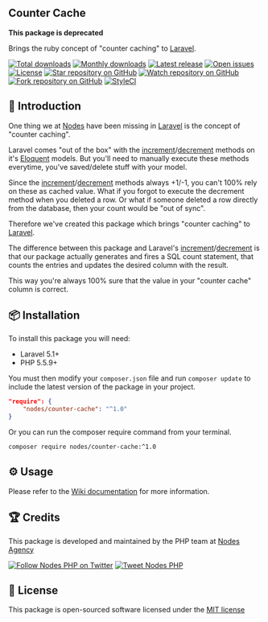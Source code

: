 ## Counter Cache

**This package is deprecated** 

Brings the ruby concept of "counter caching" to [Laravel](http://laravel.com/docs).

[![Total downloads](https://img.shields.io/packagist/dt/nodes/counter-cache.svg)](https://packagist.org/packages/nodes/counter-cache)
[![Monthly downloads](https://img.shields.io/packagist/dm/nodes/counter-cache.svg)](https://packagist.org/packages/nodes/counter-cache)
[![Latest release](https://img.shields.io/packagist/v/nodes/counter-cache.svg)](https://packagist.org/packages/nodes/counter-cache)
[![Open issues](https://img.shields.io/github/issues/nodes-php/counter-cache.svg)](https://github.com/nodes-php/counter-cache/issues)
[![License](https://img.shields.io/packagist/l/nodes/counter-cache.svg)](https://packagist.org/packages/nodes/counter-cache)
[![Star repository on GitHub](https://img.shields.io/github/stars/nodes-php/counter-cache.svg?style=social&label=Star)](https://github.com/nodes-php/counter-cache/stargazers)
[![Watch repository on GitHub](https://img.shields.io/github/watchers/nodes-php/counter-cache.svg?style=social&label=Watch)](https://github.com/nodes-php/counter-cache/watchers)
[![Fork repository on GitHub](https://img.shields.io/github/forks/nodes-php/counter-cache.svg?style=social&label=Fork)](https://github.com/nodes-php/counter-cache/network)
[![StyleCI](https://styleci.io/repos/47500408/shield)](https://styleci.io/repos/47500408)

## 📝 Introduction

One thing we at [Nodes](http://nodesagency.com) have been missing in [Laravel](http://laravel.com/docs) is the concept of "counter caching".

Laravel comes "out of the box" with the [increment](http://laravel.com/docs/5.1/queries#updates)/[decrement](http://laravel.com/docs/5.1/queries#updates) methods on it's [Eloquent](http://laravel.com/docs/5.1/eloquent) models. But you'll need to manually execute these methods everytime, you've saved/delete stuff with your model.

Since the [increment](http://laravel.com/docs/5.1/queries#updates)/[decrement](http://laravel.com/docs/5.1/queries#updates) methods always +1/-1, you can't 100% rely on these as cached value.
What if you forgot to execute the decrement method when you deleted a row. Or what if someone deleted a row directly from the database, then your count would be "out of sync".

Therefore we've created this package which brings "counter caching" to [Laravel](http://laravel.com/docs).

The difference between this package and Laravel's [increment](http://laravel.com/docs/5.1/queries#updates)/[decrement](http://laravel.com/docs/5.1/queries#updates) is that our package actually generates and fires a SQL count statement, that counts the entries and updates the desired column with the result.

This way you're always 100% sure that the value in your "counter cache" column is correct.

## 📦 Installation

To install this package you will need:

* Laravel 5.1+
* PHP 5.5.9+

You must then modify your `composer.json` file and run `composer update` to include the latest version of the package in your project.

```json
"require": {
    "nodes/counter-cache": "^1.0"
}
```

Or you can run the composer require command from your terminal.

```bash
composer require nodes/counter-cache:^1.0
```


## ⚙ Usage

Please refer to the [Wiki documentation](https://github.com/nodes-php/counter-cache/wiki) for more information.

## 🏆 Credits

This package is developed and maintained by the PHP team at [Nodes Agency](http://nodesagency.com)

[![Follow Nodes PHP on Twitter](https://img.shields.io/twitter/follow/nodesphp.svg?style=social)](https://twitter.com/nodesphp) [![Tweet Nodes PHP](https://img.shields.io/twitter/url/http/nodesphp.svg?style=social)](https://twitter.com/nodesphp)

## 📄 License

This package is open-sourced software licensed under the [MIT license](http://opensource.org/licenses/MIT)
